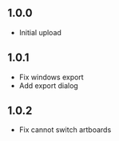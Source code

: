 ## 1.0.0
* Initial upload

## 1.0.1
* Fix windows export
* Add export dialog

## 1.0.2
* Fix cannot switch artboards
